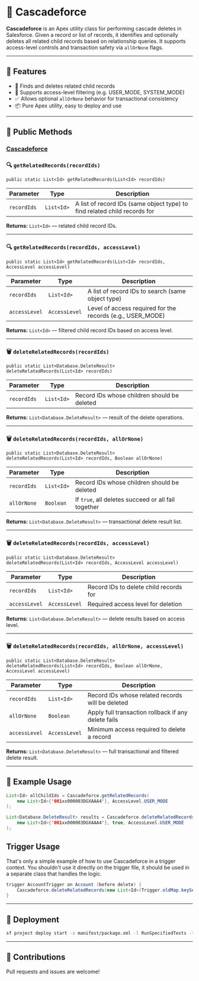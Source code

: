 
# 🧩 Cascadeforce

**Cascadeforce** is an Apex utility class for performing cascade deletes in Salesforce. Given a record or list of records, it identifies and optionally deletes all related child records based on relationship queries. It supports access-level controls and transaction safety via `allOrNone` flags.

---

## 📌 Features

- 🔄 Finds and deletes related child records
- 🔐 Supports access-level filtering (e.g. USER_MODE, SYSTEM_MODE)
- ✅ Allows optional `allOrNone` behavior for transactional consistency
- 📦 Pure Apex utility, easy to deploy and use

---

## 🧠 Public Methods

### [Cascadeforce](docs\miscellaneous\Cascadeforce.md)

### 🔍 `getRelatedRecords(recordIds)`

```apex
public static List<Id> getRelatedRecords(List<Id> recordIds)
```

| Parameter   | Type      | Description                                                              |
|-------------|-----------|--------------------------------------------------------------------------|
| `recordIds` | `List<Id>`| A list of record IDs (same object type) to find related child records for |

**Returns:** `List<Id>` — related child record IDs.

---

### 🔍 `getRelatedRecords(recordIds, accessLevel)`

```apex
public static List<Id> getRelatedRecords(List<Id> recordIds, AccessLevel accessLevel)
```

| Parameter     | Type         | Description                                                        |
|---------------|--------------|--------------------------------------------------------------------|
| `recordIds`   | `List<Id>`   | A list of record IDs to search (same object type)                 |
| `accessLevel` | `AccessLevel`| Level of access required for the records (e.g., USER_MODE)         |

**Returns:** `List<Id>` — filtered child record IDs based on access level.

---

### 🗑️ `deleteRelatedRecords(recordIds)`

```apex
public static List<Database.DeleteResult> deleteRelatedRecords(List<Id> recordIds)
```

| Parameter   | Type      | Description                                                              |
|-------------|-----------|--------------------------------------------------------------------------|
| `recordIds` | `List<Id>`| Record IDs whose children should be deleted                             |

**Returns:** `List<Database.DeleteResult>` — result of the delete operations.

---

### 🗑️ `deleteRelatedRecords(recordIds, allOrNone)`

```apex
public static List<Database.DeleteResult> deleteRelatedRecords(List<Id> recordIds, Boolean allOrNone)
```

| Parameter   | Type      | Description                                                              |
|-------------|-----------|--------------------------------------------------------------------------|
| `recordIds` | `List<Id>`| Record IDs whose children should be deleted                             |
| `allOrNone` | `Boolean` | If `true`, all deletes succeed or all fail together                     |

**Returns:** `List<Database.DeleteResult>` — transactional delete result list.

---

### 🗑️ `deleteRelatedRecords(recordIds, accessLevel)`

```apex
public static List<Database.DeleteResult> deleteRelatedRecords(List<Id> recordIds, AccessLevel accessLevel)
```

| Parameter     | Type         | Description                                                        |
|---------------|--------------|--------------------------------------------------------------------|
| `recordIds`   | `List<Id>`   | Record IDs to delete child records for                            |
| `accessLevel` | `AccessLevel`| Required access level for deletion                                 |

**Returns:** `List<Database.DeleteResult>` — delete results based on access level.

---

### 🗑️ `deleteRelatedRecords(recordIds, allOrNone, accessLevel)`

```apex
public static List<Database.DeleteResult> deleteRelatedRecords(List<Id> recordIds, Boolean allOrNone, AccessLevel accessLevel)
```

| Parameter     | Type         | Description                                                        |
|---------------|--------------|--------------------------------------------------------------------|
| `recordIds`   | `List<Id>`   | Record IDs whose related records will be deleted                  |
| `allOrNone`   | `Boolean`    | Apply full transaction rollback if any delete fails               |
| `accessLevel` | `AccessLevel`| Minimum access required to delete a record                         |

**Returns:** `List<Database.DeleteResult>` — full transactional and filtered delete result.

---

## 🧾 Example Usage

```java
List<Id> allChildIds = Cascadeforce.getRelatedRecords(
    new List<Id>{'001xx000003DGXAAA4'}, AccessLevel.USER_MODE
);

List<Database.DeleteResult> results = Cascadeforce.deleteRelatedRecords(
    new List<Id>{'001xx000003DGXAAA4'}, true, AccessLevel.USER_MODE
);
```

## Trigger Usage
That's only a simple example of how to use Cascadeforce in a trigger context. You shouldn't use it directly on the trigger file, it should be used in a separate class that handles the logic.

```java
trigger AccountTrigger on Account (before delete) {
    Cascadeforce.deleteRelatedRecords(new List<Id>(Trigger.oldMap.keySet()));
}
```
---

## 🔧 Deployment

```bash
sf project deploy start -x manifest/package.xml -l RunSpecifiedTests -t CascadeforceTest
```

---

## 🤝 Contributions

Pull requests and issues are welcome!
